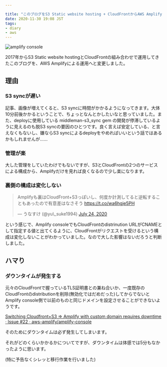 ```yaml
---

title: "このブログをS3 Static website hosting + CloudFrontからAWS Amplifyに移行しました"
date: 2020-11-30 19:08 JST
tags: 
- diary
- aws
---
```


![amplify console](2020/amplify-console.png)

2017年からS3 Static website hostingとCloudFrontの組み合わせで運用してきたこのブログを、AWS Amplifyによる運用へと変更しました。

## 理由
### S3 syncが遅い
記事、画像が増えてくると、S3 syncに時間がかかるようになってきます。大体10分前後かかるということで、ちょっとなんとかしたいなと思っていました。また、deployに使用している middleman-s3_sync gem の開発が停滞しているように見えるのも脱S3 syncの要因のひとつです。良く言えば安定している、と言えなくもないし、嫌ならS3 syncによるdeployをやめればいいという話ではあるかもしれませんが……

### 管理が楽
大した管理をしていたわけでもないですが、S3とCloudFrontの2つのサービスによる構成から、Amplifyだけを見れば良くなるので少し楽になります。

### 裏側の構成は変化しない
<blockquote class="twitter-tweet"><p lang="ja" dir="ltr">Amplifyも裏はCloudFront+S3っぽいし、何度か計測してると逆転することもあったので有意差はなさそう <a href="https://t.co/wa6hgje5PH">https://t.co/wa6hgje5PH</a></p>&mdash; うなすけ (@yu\_suke1994) <a href="https://twitter.com/yu_suke1994/status/1286568440665260034?ref_src=twsrc%5Etfw">July 24, 2020</a></blockquote> <script async src="https://platform.twitter.com/widgets.js" charset="utf-8"></script>

という感じで、Amplify consoleでもCloudFrontのdistrinution URLがCNAMEとして指定する値と出てくるように、CloudFrontがリクエストを受けるという構成は変化しないことがわかっていました。なので大した影響はないだろうと判断しました。

## ハマり
### ダウンタイムが発生する
元々のCloudFrontで握っているTLS証明書との兼ね合いか、一度既存のCloudFrontのdistributionを削除(無効化ではだめだった)してからでないとAmplify console側で以前のものと同じドメインを設定させることができないようです。

[Switching Cloudfront+S3 => Amplify with custom domain requires downtime · Issue #22 · aws-amplify/amplify-console](https://github.com/aws-amplify/amplify-console/issues/22)

そのためにダウンタイムは必ず発生してしまいます。

それがどのくらいかかるかについてですが、ダウンタイムは体感では5分もなかったように思います。

(特に予告なくシレッと移行作業を行いました)
